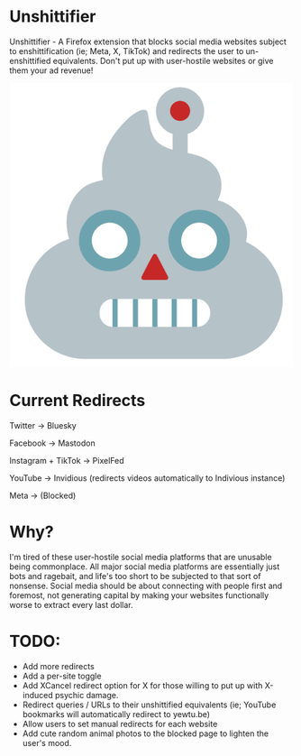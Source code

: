 # Unshittifier
Unshittifier - A Firefox extension that blocks social media websites subject to enshittification (ie; Meta, X, TikTok) and redirects the user to un-enshittified equivalents. Don't put up with user-hostile websites or give them your ad revenue!

![icon](icon.png)

# Current Redirects
Twitter -> Bluesky

Facebook -> Mastodon

Instagram + TikTok -> PixelFed

YouTube -> Invidious (redirects videos automatically to Indivious instance)

Meta -> (Blocked)

# Why?
I'm tired of these user-hostile social media platforms that are unusable being commonplace. All major social media platforms are essentially just bots and ragebait, and life's too short to be subjected to that sort of nonsense. Social media should be about connecting with people first and foremost, not generating capital by making your websites functionally worse to extract every last dollar.

# TODO:
- Add more redirects
- Add a per-site toggle
- Add XCancel redirect option for X for those willing to put up with X-induced psychic damage.
- Redirect queries / URLs to their unshittified equivalents (ie; YouTube bookmarks will automatically redirect to yewtu.be)
- Allow users to set manual redirects for each website
- Add cute random animal photos to the blocked page to lighten the user's mood.

